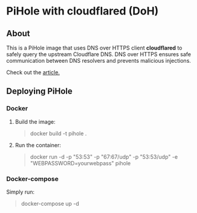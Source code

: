 # PiHole with cloudflared (DoH)

## About

This is a PiHole image that uses DNS over HTTPS client **cloudflared** to safely query the upstream Cloudflare DNS. DNS
over HTTPS ensures safe communication between DNS resolvers and prevents malicious injections.

Check out the [article.](https://medium.com/codex/pi-hole-and-doh-f1a9f8acd0f7)

## Deploying PiHole

### Docker

1. Build the image:

   > docker build -t pihole .

2. Run the container:

   > docker run -d -p "53:53" -p  "67:67/udp" -p "53:53/udp" -e "WEBPASSWORD=yourwebpass" pihole

### Docker-compose

Simply run:

> docker-compose up -d 